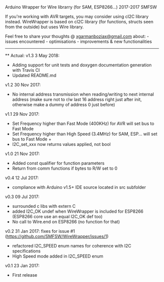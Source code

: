 Arduino Wrapper for Wire librarry (for SAM, ESP8266...)
2017-2017 SMFSW

If you're working with AVR targets, you may consider using cI2C library instead.
WireWrapper is based on cI2C library (for functions, structs seen from the outside) but uses Wire library.


Feel free to share your thoughts @ xgarmanboziax@gmail.com about:
	- issues encountered
	- optimisations
	- improvements & new functionalities

------------

** Actual:
v1.3	3 May 2018:
- Adding support for unit tests and doxygen documentation generation with Travis CI
- Updated README.md

v1.2	30 Nov 2017:
- No internal address transmission when reading/writing to next internal address (make sure not to r/w last 16 address right just after init, otherwise make a dummy of address 0 just before)

v1.1	29 Nov 2017:
- Set Frequency higher than Fast Mode (400KHz) for AVR will set bus to Fast Mode
- Set Frequency higher than High Speed (3.4MHz) for SAM, ESP... will set bus to Fast Mode +
- I2C_set_xxx now returns values applied, not bool

v1.0	21 Nov 2017:
- Added const qualifier for function parameters
- Return from comm functions if bytes to R/W set to 0

v0.4	12 Jul 2017:
- compliance with Arduino v1.5+ IDE source located in src subfolder

v0.3	09 Jul 2017:
- surrounded c libs with extern C
- added I2C_OK undef when WireWrapper is included for ESP8266 (ESP8266 core use an equal I2C_OK def too)
- No call to Wire.end on ESP8266 (no function for that)

v0.2	31 Jan 2017:
fixes for issue #1 (https://github.com/SMFSW/WireWrapper/issues/1)
- refactored I2C_SPEED enum names for coherence with I2C specifications
- High Speed mode added in I2C_SPEED enum

v0.1	23 Jan 2017:
- First release
